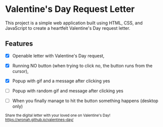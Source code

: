 # Valentine's Day Request Letter

This project is a simple web application built using HTML, CSS, and JavaScript to create a heartfelt Valentine's Day request letter.

## Features

- [x] Openable letter with Valentine's Day request,  
- [x] Running NO button (when trying to click no, the button runs from the cursor),  
- [x] Popup with gif and a message after clicking yes
- [ ] Popup with random gif and message after clicking yes
- [ ] When you finally manage to hit the button something happens (desktop only)

  
<sub>Share the digital letter with your loved one on Valentine's Day!</sub>  
<sub>https://wronah.github.io/valentines-day/</sub>
